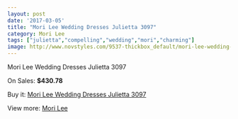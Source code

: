 ```yaml
---
layout: post
date: '2017-03-05'
title: "Mori Lee Wedding Dresses Julietta 3097"
category: Mori Lee
tags: ["julietta","compelling","wedding","mori","charming"]
image: http://www.novstyles.com/9537-thickbox_default/mori-lee-wedding-dresses-julietta-3097.jpg
---
```

Mori Lee Wedding Dresses Julietta 3097

On Sales: **$430.78**
<a href="https://www.novstyles.com/en/mori-lee/6765-mori-lee-wedding-dresses-julietta-3097.html"><amp-img layout="responsive" width="600" height="600" src="//www.novstyles.com/9537-thickbox_default/mori-lee-wedding-dresses-julietta-3097.jpg" alt="Mori Lee Wedding Dresses Julietta 3097 0" /></a>
<a href="https://www.novstyles.com/en/mori-lee/6765-mori-lee-wedding-dresses-julietta-3097.html"><amp-img layout="responsive" width="600" height="600" src="//www.novstyles.com/9538-thickbox_default/mori-lee-wedding-dresses-julietta-3097.jpg" alt="Mori Lee Wedding Dresses Julietta 3097 1" /></a>

Buy it: [Mori Lee Wedding Dresses Julietta 3097](https://www.novstyles.com/en/mori-lee/6765-mori-lee-wedding-dresses-julietta-3097.html "Mori Lee Wedding Dresses Julietta 3097")

View more: [Mori Lee](https://www.novstyles.com/en/47-mori-lee "Mori Lee")